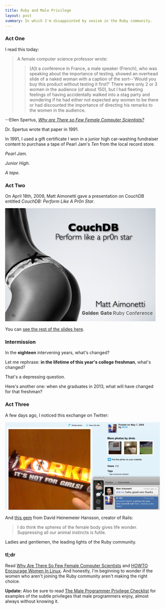 ```yaml
---
title: Ruby and Male Privilege
layout: post
summary: In which I'm disappointed by sexism in the Ruby community.
---
```


### Act One

I read this today:

> A female computer science professor wrote:
>> [A]t a conference in France, a male speaker (French), who was speaking about
>> the importance of testing, showed an overhead slide of a naked woman with a
>> caption of the sort--'Would you buy this product without testing it
>> first?' There were only 2 or 3 women in the audience (of about 150), but I
>> had fleeting feelings of having accidentally walked into a stag party and
>> wondering if he had either not expected any women to be there or had
>> discounted the importance of directing his remarks to the women in the
>> audience.

--Ellen Spertus, *[Why are There so Few Female Computer Scientists?](http://people.mills.edu/spertus/Gender/pap/pap.html)*

Dr. Spertus wrote that paper in 1991.

In 1991, I used a gift certificate I won in a junior high car-washing fundraiser
content to purchase a tape of Pearl Jam's *Ten* from the local record store.

*Pearl Jam.*

*Junior High.*

*A tape.*

### Act Two

On April 18th, 2009, Matt Aimonetti gave a presentation on CouchDB entitled
*CouchDB: Perform Like A Pr0n Star*.

![The first slide from Matt Aimonetti's presentation, featuring a woman's rear in lingerie.](/images/couch-db.png "The first slide from Matt Aimonetti's presentation")

You can [see the rest of the slides here](http://www.slideshare.net/mattetti/couchdb-perform-like-a-pr0n-star).

### Intermission

In the **eighteen** intervening years, what's changed?

Let me rephrase: **in the lifetime of this year's college freshman**, what's
changed?

That's a depressing question.

Here's another one: when she graduates in 2013, what will have changed for that
freshman?

### Act Three

A few days ago, I noticed this exchange on Twitter:

![blah](/images/staying-classy.png "An online exchange after the dust had cleared.")

And [this gem](http://twitter.com/dhh/status/1631342976) from David Heinemeier
Hansson, creator of Rails:
> I do think the spheres of the female body gives life wonder. Suppressing all
> our animal instincts is futile.

Ladies and gentlemen, the leading lights of the Ruby community.

### tl;dr

Read [Why Are There So Few Female Computer Scientists](http://people.mills.edu/spertus/Gender/pap/pap.html) and
[HOWTO Encourage Women In Linux](http://www.tldp.org/HOWTO/Encourage-Women-Linux-HOWTO/). And honestly,
I'm beginning to wonder if the women who aren't joining the Ruby community
aren't making the right choice.

**Update:** Also be sure to read
[The Male Programmer Privilege Checklist](http://lafalafu.com/krc/privilege.html)
for examples of the subtle privileges that male programmers enjoy, almost always
without knowing it.
